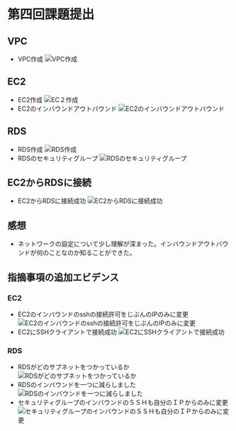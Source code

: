 # 第四回課題提出
## VPC
* VPC作成
![VPC作成](images/vpc作成%202025-01-30%20103204.png)
## EC2
* EC2作成
![EC２作成](images/ec2作成%202025-01-30%20103335.png)
* EC2のインバウンドアウトバウンド
![EC2のインバウンドアウトバウンド](images/ec2のインバウンドアウトバウンド2025-01-30%20104354.png)
## RDS
* RDS作成
![RDS作成](images/rds作成%202025-01-30%20103122.png)
* RDSのセキュリティグループ
![RDSのセキュリティグループ](images/RDSのセキュリティグループ%202025-01-30%20105223.png)
## EC2からRDSに接続
* EC2からRDSに接続成功
![EC2からRDSに接続成功](images/ec2からrdsに接続成功%202025-01-30%20102614.png)
## 感想
* ネットワークの設定について少し理解が深まった。インバウンドアウトバウンドが何のことなのか知ることができた。
## 指摘事項の追加エビデンス
### EC2
* EC2のインバウンドのsshの接続許可をじぶんのIPのみに変更
![EC2のインバウンドのsshの接続許可をじぶんのIPのみに変更](images/EC2のインバウンドのsshの接続許可をじぶんのIPのみに変更2025-01-30%20230839.png)
* EC2にSSHクライアントで接続成功
![EC2にSSHクライアントで接続成功](images/EC2にSSHクライアントで接続成功2025-01-31%20215656.png)
### RDS
* RDSがどのサブネットをつかっているか
![RDSがどのサブネットをつかっているか](images/RDSがどのサブネットをつかっているか2025-01-30%20232220.png)
* RDSのインバウンドを一つに減らしました
![RDSのインバウンドを一つに減らしました](images/RDSのインバウンドを一つに減らしました2025-01-30%20234143.png)
* セキュリティグループのインバウンドのＳＳＨも自分のＩＰからのみに変更
![セキュリティグループのインバウンドのＳＳＨも自分のＩＰからのみに変更](images/セキュリティグループのインバウンドのＳＳＨも自分のＩＰからのみに変更2025-02-01%20113509.png)
